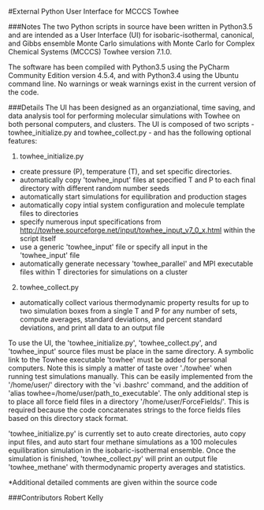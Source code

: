 #External Python User Interface for MCCCS Towhee

###Notes
The two Python scripts in source have been written in Python3.5 and are intended as a User Interface (UI) for 
isobaric-isothermal, canonical, and Gibbs ensemble Monte Carlo simulations with Monte Carlo for Complex 
Chemical Systems (MCCCS) Towhee version 7.1.0.  

The software has been compiled with Python3.5 using the PyCharm Community Edition version 4.5.4, and with Python3.4 using
the Ubuntu command line. No warnings or weak warnings exist in the current version of the code.  

###Details
The UI has been designed as an organziational, time saving, and data analysis tool for performing molecular 
simulations with Towhee on both personal computers, and clusters. The UI is composed of two scripts - towhee_initialize.py and towhee_collect.py - and has the following optional features: 

1) towhee_initialize.py
  - create pressure (P), temperature (T), and set specific directories.
  - automatically copy 'towhee_input' files at specified T and P to 
    each final directory with different random number seeds
  - automatically start simulations for equilibration and production
    stages
  - automatically copy intial system configuration and molecule template
    files to directories
  - specify numerous input specifications from http://towhee.sourceforge.net/input/towhee_input_v7_0_x.html 
     within the script itself 
  - use a generic 'towhee_input' file or specify all input in the 'towhee_input' file 
  - automatically generate necessary 'towhee_parallel' and MPI executable 
    files within T directories for simulations on a cluster
    
2) towhee_collect.py
  - automatically collect various thermodynamic property results for up to two 
    simulation boxes from a single T and P for any number of sets, compute averages, 
    standard deviations, and percent standard deviations, and print all data 
    to an output file

To use the UI, the 'towhee_initialize.py', 'towhee_collect.py', and 'towhee_input' source files must be place in the same directory. A symbolic link to the Towhee executable 'towhee' must be added for personal computers. Note this is simply a matter of taste over './towhee' when running test simulations manually. This can be easily implemented from the '/home/user/' directory with the 'vi .bashrc' command, and the addition of 'alias towhee=/home/user/path_to_executable'. The only additional step is to place all force field files in a directory '/home/user/ForceFields/'. This is required because the code concatenates strings to the force fields files based on this directory stack format.   

'towhee_initialize.py' is currently set to auto create directories, auto copy input files, and auto start four methane simulations as a 100 molecules equilibration simulation in the isobaric-isothermal ensemble.  Once the simulation is finished, 'towhee_collect.py' will print an output file 'towhee_methane' with thermodynamic property averages and statistics.  

*Additional detailed comments are given within the source code  

###Contributors
Robert Kelly
